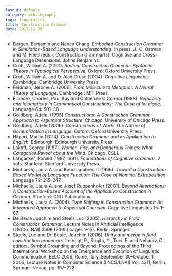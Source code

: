 ```yaml
---
layout: default
category: bibliography
tags: linguistics
title: Construction Grammar
date: 2017-11-29
---
```


* Bergen, Benjamin and Nancy Chang. *Embodied Construction Grammar in Simulation-Based Language Understanding*. In press. J.-O. Östman and M. Fried (eds.). Construction Grammar(s): Cognitive and Cross-Language Dimensions. Johns Benjamins.
* Croft, William A. (2001). *Radical Construction Grammar: Syntactic Theory in Typological Perspective*. Oxford: Oxford University Press.
* Croft, William A. and D. Alan Cruse (2004). *Cognitive Linguistics*. Cambridge: Cambridge University Press.
* Feldman, Jerome A. (2006). *From Molecule to Metaphor: A Neural Theory of Language*. Cambridge : MIT Press.
* Fillmore, Charles, Paul Kay and Catherine O'Connor (1988). *Regularity and Idiomaticity in Grammatical Constructions: The Case of let alone*. Language 64: 501–38.
* Goldberg, Adele. (1995) *Constructions: A Construction Grammar Approach to Argument Structure*. Chicago: University of Chicago Press.
* Goldberg, Adele (2006). *Constructions at Work: The Nature of Generalization in Language*. Oxford: Oxford University Press.
* Hilpert, Martin (2014). *Construction Grammar and its Application to English*. Edinburgh: Edinburgh University Press.
* Lakoff, George (1987). *Women, Fire, and Dangerous Things: What Categories Reveal about the Mind*. Chicago: CSLI.
* Langacker, Ronald (1987, 1991). *Foundations of Cognitive Grammar*. 2 vols. Stanford: Stanford University Press.
* Michaelis, Laura A. and Knud Lambrecht (1996). *Toward a Construction-Based Model of Language Function: The Case of Nominal Extraposition*. Language 72: 215–247.
* Michaelis, Laura A. and Josef Ruppenhofer (2001). *Beyond Alternations: A Construction-Based Account of the Applicative Construction in German*. Stanford: CSLI Publications.
* Michaelis, Laura A. (2004). *Type Shifting in Construction Grammar: An Integrated Approach to Aspectual Coercion*. Cognitive Linguistics 15: 1–67.
* De Beule Joachim and Steels Luc (2005). *Hierarchy in Fluid Construction Grammar*. Lecture Notes in Artificial Intelligence (LNCS/LNAI) 3698 (2005) pages 1–15). Berlin: Springer.
* Steels, Luc and De Beule, Joachim (2006). *Unify and merge in fluid construction grammars*. In: Vogt, P., Sugita, Y., Tuci, E. and Nehaniv, C., editors, Symbol Grounding and Beyond: Proceedings of the Third International Workshop on the Emergence and Evolution of Linguistic Communication, EELC 2006, Rome, Italy, September 30–October 1, 2006, Lecture Notes in Computer Science (LNCS/LNAI) Vol. 4211, Berlin. Springer-Verlag. pp. 197–223.
